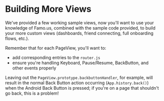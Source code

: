# Building More Views

We've provided a few working sample views, now you'll want to use your knowledge of Famo.us, combined with the sample code provided, to build your more custom views (dashboards, friend connecting, full onboarding flows, etc.).

Remember that for each PageView, you'll want to: 
- add corresponding entries to the `router.js`
- ensure you're handling Keyboard, Pause/Resume, BackButton, and other events properly
 
Leaving out the `PageView.prototype.backbuttonHandler`, for example, will result in the normal Back Button action occurring (`App.history.back()`) when the Android Back Button is pressed; if you're on a page that shouldn't go back, this is a problem! 